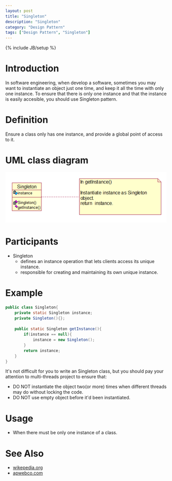 ```yaml
---
layout: post
title: "Singleton"
description: "Singleton"
category: "Design Pattern"
tags: ["Design Pattern", "Singleton"]
---
```

{% include JB/setup %}

# Introduction
In software engineering, when develop a software, sometimes you may want to instantiate an object just one time, and keep it all the time with only one instance. To ensure that there is only one instance and that the instance is easily accesible, you should use Singleton pattern.

# Definition
Ensure a class only has one instance, and provide a global point of access to it.

# UML class diagram
![Singleton pattern](/assets/images/designpattern/singleton.png "Singleton pattern")

# Participants

* Singleton
	* defines an instance operation that lets clients access its unique instance.
	* responsible for creating and maintaining its own unique instance.

# Example

```java
public class Singleton{
	private static Singleton instance;
	private Singleton(){};

	public static Singleton getInstance(){
		if(instance == null){
			instance = new Singleton();
		}
		return instance;
	}
}
```
It's not difficult for you to write an Singleton class, but you should pay your attention to multi-threads project to ensure that:

* DO NOT instantiate the object two(or more) times when different threads may do without locking the code.
* DO NOT use empty object before it'd been instantiated.

# Usage
* When there must be only one instance of a class.

# See Also

* [wikepedia.org](http://en.wikipedia.org/wiki/Singleton_pattern "wikipedia.org")
* [apwebco.com](http://www.apwebco.com/gofpatterns/creational/Singleton.html "apwebco.com")